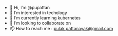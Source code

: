 - 👋 Hi, I’m @pupattan
- 👀 I’m interested in techology 
- 🌱 I’m currently learning kubernetes
- 💞️ I’m looking to collaborate on 
- 📫 How to reach me : pulak.pattanayak@gmail.com

<!---
pupattan/pupattan is a ✨ special ✨ repository because its `README.md` (this file) appears on your GitHub profile.
You can click the Preview link to take a look at your changes.
--->
